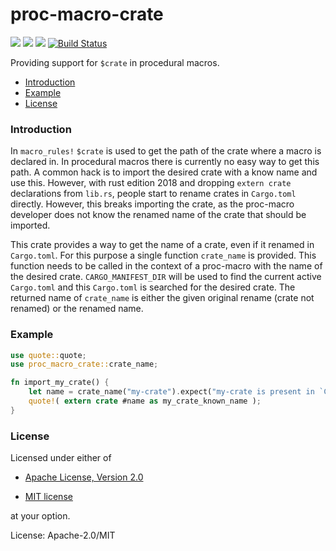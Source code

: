 # proc-macro-crate


[![](https://docs.rs/proc-macro-crate/badge.svg)](https://docs.rs/proc-macro-crate/) [![](https://img.shields.io/crates/v/proc-macro-crate.svg)](https://crates.io/crates/proc-macro-crate) [![](https://img.shields.io/crates/d/proc-macro-crate.png)](https://crates.io/crates/proc-macro-crate) [![Build Status](https://travis-ci.org/bkchr/proc-macro-crate.png?branch=master)](https://travis-ci.org/bkchr/proc-macro-crate)

Providing support for `$crate` in procedural macros.

* [Introduction](#introduction)
* [Example](#example)
* [License](#license)

### Introduction

In `macro_rules!` `$crate` is used to get the path of the crate where a macro is declared in. In
procedural macros there is currently no easy way to get this path. A common hack is to import the
desired crate with a know name and use this. However, with rust edition 2018 and dropping
`extern crate` declarations from `lib.rs`, people start to rename crates in `Cargo.toml` directly.
However, this breaks importing the crate, as the proc-macro developer does not know the renamed
name of the crate that should be imported.

This crate provides a way to get the name of a crate, even if it renamed in `Cargo.toml`. For this
purpose a single function `crate_name` is provided. This function needs to be called in the context
of a proc-macro with the name of the desired crate. `CARGO_MANIFEST_DIR` will be used to find the
current active `Cargo.toml` and this `Cargo.toml` is searched for the desired crate. The returned
name of `crate_name` is either the given original rename (crate not renamed) or the renamed name.

### Example

```rust
use quote::quote;
use proc_macro_crate::crate_name;

fn import_my_crate() {
    let name = crate_name("my-crate").expect("my-crate is present in `Cargo.toml`");
    quote!( extern crate #name as my_crate_known_name );
}

```

### License

Licensed under either of

 * [Apache License, Version 2.0](http://www.apache.org/licenses/LICENSE-2.0)

 * [MIT license](http://opensource.org/licenses/MIT)

at your option.

License: Apache-2.0/MIT
